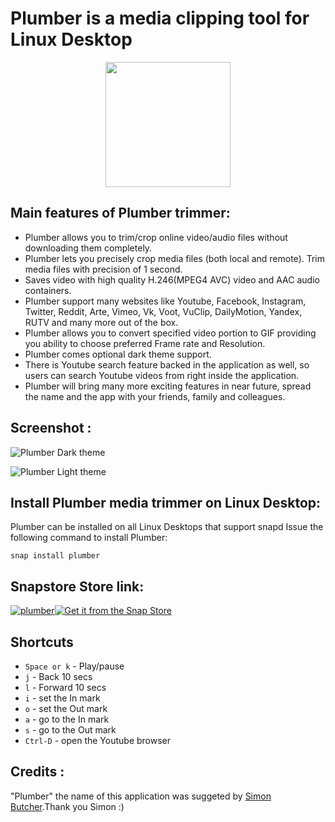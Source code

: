 # Plumber is a media clipping tool for Linux Desktop
<p align="center">
  <img width="200" height="200" src="https://github.com/keshavbhatt/plumber/blob/master/app/icon-256.png?raw=true">
</p>

## Main features of Plumber trimmer:

* Plumber allows you to trim/crop online video/audio files without downloading them completely.
* Plumber lets you precisely crop media files (both local and remote). Trim media files with precision of 1 second.
* Saves video with high quality H.246(MPEG4 AVC) video and AAC audio containers. 
* Plumber support many websites like Youtube, Facebook, Instagram, Twitter, Reddit, Arte, Vimeo, Vk, Voot, VuClip, DailyMotion, Yandex, RUTV and many more out of the box.
* Plumber allows you to convert specified video portion to GIF providing you ability to choose preferred Frame rate and Resolution.
* Plumber comes optional dark theme support.
* There is Youtube search feature backed in the application as well, so users can search Youtube videos from right inside the application. 
* Plumber will bring many more exciting features in near future, spread the name and the app with your friends, family and colleagues.

## Screenshot :
![Plumber Dark theme](https://github.com/keshavbhatt/plumber/blob/master/images/1.jpg?raw=true)

![Plumber Light theme](https://github.com/keshavbhatt/plumber/blob/master/images/2.jpg?raw=true)

## Install Plumber media trimmer on Linux Desktop:
Plumber can be installed on all Linux Desktops that support snapd
Issue the following command to install Plumber:

`snap install plumber`

## Snapstore Store link:
[![plumber](https://snapcraft.io/plumber/trending.svg)](https://snapcraft.io/plumber)[![Get it from the Snap Store](https://snapcraft.io/static/images/badges/en/snap-store-black.svg)](https://snapcraft.io/plumber)

## Shortcuts
* `Space or k` - Play/pause 
* `j` - Back 10 secs
* `l` - Forward 10 secs
* `i` - set the In mark
* `o` - set the Out mark
* `a` - go to the In mark
* `s` - go to the Out mark
* `Ctrl-D` - open the Youtube browser

## Credits :
"Plumber" the name of this application was suggeted by 
 [Simon Butcher](https://github.com/sbutcher).Thank you Simon :) 

